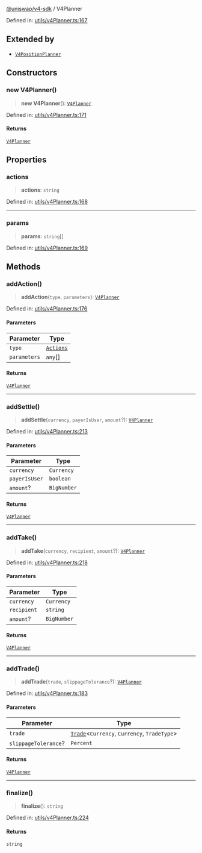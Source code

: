 [@uniswap/v4-sdk](../overview.md) / V4Planner

Defined in: [utils/v4Planner.ts:167](https://github.com/Uniswap/sdks/blob/9cf6edb2df79338ae58f7ea7ca979c35a8a9bd56/sdks/v4-sdk/src/utils/v4Planner.ts#L167)

## Extended by

- [`V4PositionPlanner`](V4PositionPlanner.md)

## Constructors

### new V4Planner()

> **new V4Planner**(): [`V4Planner`](V4Planner.md)

Defined in: [utils/v4Planner.ts:171](https://github.com/Uniswap/sdks/blob/9cf6edb2df79338ae58f7ea7ca979c35a8a9bd56/sdks/v4-sdk/src/utils/v4Planner.ts#L171)

#### Returns

[`V4Planner`](V4Planner.md)

## Properties

### actions

> **actions**: `string`

Defined in: [utils/v4Planner.ts:168](https://github.com/Uniswap/sdks/blob/9cf6edb2df79338ae58f7ea7ca979c35a8a9bd56/sdks/v4-sdk/src/utils/v4Planner.ts#L168)

***

### params

> **params**: `string`[]

Defined in: [utils/v4Planner.ts:169](https://github.com/Uniswap/sdks/blob/9cf6edb2df79338ae58f7ea7ca979c35a8a9bd56/sdks/v4-sdk/src/utils/v4Planner.ts#L169)

## Methods

### addAction()

> **addAction**(`type`, `parameters`): [`V4Planner`](V4Planner.md)

Defined in: [utils/v4Planner.ts:176](https://github.com/Uniswap/sdks/blob/9cf6edb2df79338ae58f7ea7ca979c35a8a9bd56/sdks/v4-sdk/src/utils/v4Planner.ts#L176)

#### Parameters

| Parameter | Type |
| ------ | ------ |
| `type` | [`Actions`](../enumerations/Actions.md) |
| `parameters` | `any`[] |

#### Returns

[`V4Planner`](V4Planner.md)

***

### addSettle()

> **addSettle**(`currency`, `payerIsUser`, `amount`?): [`V4Planner`](V4Planner.md)

Defined in: [utils/v4Planner.ts:213](https://github.com/Uniswap/sdks/blob/9cf6edb2df79338ae58f7ea7ca979c35a8a9bd56/sdks/v4-sdk/src/utils/v4Planner.ts#L213)

#### Parameters

| Parameter | Type |
| ------ | ------ |
| `currency` | `Currency` |
| `payerIsUser` | `boolean` |
| `amount`? | `BigNumber` |

#### Returns

[`V4Planner`](V4Planner.md)

***

### addTake()

> **addTake**(`currency`, `recipient`, `amount`?): [`V4Planner`](V4Planner.md)

Defined in: [utils/v4Planner.ts:218](https://github.com/Uniswap/sdks/blob/9cf6edb2df79338ae58f7ea7ca979c35a8a9bd56/sdks/v4-sdk/src/utils/v4Planner.ts#L218)

#### Parameters

| Parameter | Type |
| ------ | ------ |
| `currency` | `Currency` |
| `recipient` | `string` |
| `amount`? | `BigNumber` |

#### Returns

[`V4Planner`](V4Planner.md)

***

### addTrade()

> **addTrade**(`trade`, `slippageTolerance`?): [`V4Planner`](V4Planner.md)

Defined in: [utils/v4Planner.ts:183](https://github.com/Uniswap/sdks/blob/9cf6edb2df79338ae58f7ea7ca979c35a8a9bd56/sdks/v4-sdk/src/utils/v4Planner.ts#L183)

#### Parameters

| Parameter | Type |
| ------ | ------ |
| `trade` | [`Trade`](Trade.md)\<`Currency`, `Currency`, `TradeType`\> |
| `slippageTolerance`? | `Percent` |

#### Returns

[`V4Planner`](V4Planner.md)

***

### finalize()

> **finalize**(): `string`

Defined in: [utils/v4Planner.ts:224](https://github.com/Uniswap/sdks/blob/9cf6edb2df79338ae58f7ea7ca979c35a8a9bd56/sdks/v4-sdk/src/utils/v4Planner.ts#L224)

#### Returns

`string`
